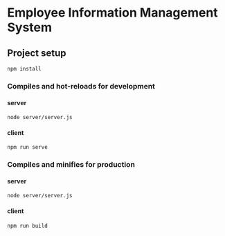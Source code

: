 # Employee Information Management System

## Project setup
```
npm install
```

### Compiles and hot-reloads for development
#### server
```
node server/server.js
```
#### client
```
npm run serve
```

### Compiles and minifies for production
#### server
```
node server/server.js
```
#### client
```
npm run build
```
